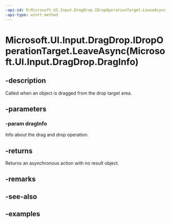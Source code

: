 ```yaml
---
-api-id: M:Microsoft.UI.Input.DragDrop.IDropOperationTarget.LeaveAsync(Microsoft.UI.Input.DragDrop.DragInfo)
-api-type: winrt method
---
```


# Microsoft.UI.Input.DragDrop.IDropOperationTarget.LeaveAsync(Microsoft.UI.Input.DragDrop.DragInfo)

<!--
public Windows.Foundation.IAsyncAction LeaveAsync (Microsoft.UI.Input.DragDrop.DragInfo dragInfo);
-->

## -description

Called when an object is dragged from the drop target area.

## -parameters

### -param dragInfo

Info about the drag and drop operation.

## -returns

Returns an asynchronous action with no result object.

## -remarks

## -see-also

## -examples
